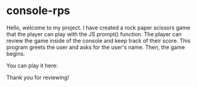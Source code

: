# console-rps

Hello, welcome to my project.
I have created a rock paper scissors game that the player can play with the JS prompt() function. 
The player can review the game inside of the console and keep track of their score. 
This program greets the user and asks for the user's name. 
Then, the game begins. 

You can play it here: 


Thank you for reviewing! 

